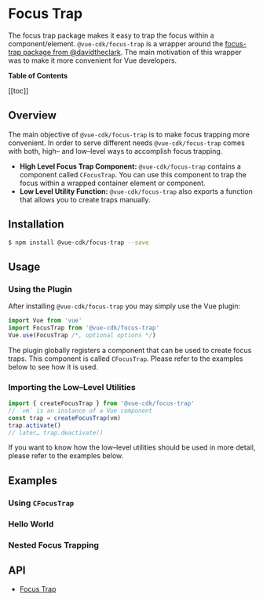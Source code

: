 # Focus Trap
The focus trap package makes it easy to trap the focus within a component/element. `@vue-cdk/focus-trap` is a wrapper around the [focus-trap package from @davidtheclark](https://github.com/davidtheclark/focus-trap). The main motivation of this wrapper was to make it more convenient for Vue developers.

**Table of Contents**

[[toc]]

## Overview
The main objective of `@vue-cdk/focus-trap` is to make focus trapping more convenient. In order to serve different needs `@vue-cdk/focus-trap` comes with both, high– and low–level ways to accomplish focus trapping.

- **High Level Focus Trap Component:** `@vue-cdk/focus-trap` contains a component called `CFocusTrap`. You can use this component to trap the focus within a wrapped container element or component.
- **Low Level Utility Function:** `@vue-cdk/focus-trap` also exports a function that allows you to create traps manually.

## Installation

``` sh
$ npm install @vue-cdk/focus-trap --save
```

## Usage

### Using the Plugin
After installing `@vue-cdk/focus-trap` you may simply use the Vue plugin:

```js
import Vue from 'vue'
import FocusTrap from '@vue-cdk/focus-trap'
Vue.use(FocusTrap /*, optional options */)
```

The plugin globally registers a component that can be used to create focus traps. This component is called `CFocusTrap`. Please refer to the examples below to see how it is used.

### Importing the Low–Level Utilities

```js
import { createFocusTrap } from '@vue-cdk/focus-trap'
// `vm` is an instance of a Vue component
const trap = createFocusTrap(vm)
trap.activate()
// later… trap.deactivate()
```

If you want to know how the low–level utilities should be used in more detail, please refer to the examples below.

## Examples

### Using `CFocusTrap`
<Demo for="focus-trap/component" />

### Hello World
<Demo for="focus-trap/default" />

### Nested Focus Trapping
<Demo for="focus-trap/nested" />

## API
- [Focus Trap](./../../api/focus-trap)

